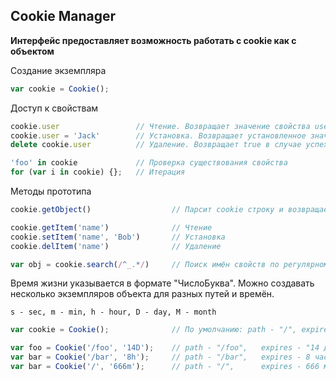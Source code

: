 ## Cookie Manager

**Интерфейс предоставляет возможность работать с cookie как с объектом**

Создание экземпляра

```javascript
var cookie = Cookie();
```

Доступ к свойствам

```javascript
cookie.user                 // Чтение. Возвращает значение свойства user или null
cookie.user = 'Jack'        // Установка. Возвращает установленное значение 'Jack'
delete cookie.user          // Удаление. Возвращает true в случае успеха

'foo' in cookie             // Проверка существования свойства
for (var i in cookie) {};   // Итерация
```

Методы прототипа

```javascript
cookie.getObject()                  // Парсит cookie строку и возвращает объект

cookie.getItem('name')              // Чтение 
cookie.setItem('name', 'Bob')       // Установка
cookie.delItem('name')              // Удаление

var obj = cookie.search(/^_.*/)     // Поиск имён свойств по регулярному выражению

```

Время жизни указывается в формате "ЧислоБуква". Можно создавать несколько экземпляров объекта для разных путей и времён.

    s - sec, m - min, h - hour, D - day, M - month


```javascript
var cookie = Cookie();              // По умолчанию: path - "/", expires - 12 месяцев

var foo = Cookie('/foo', '14D');    // path - "/foo",   expires - "14 дней"
var bar = Cookie('/bar', '8h');     // path - "/bar",   expires - 8 часов
var bar = Cookie('/', '666m');      // path - "/",      expires - 666 минут

```
